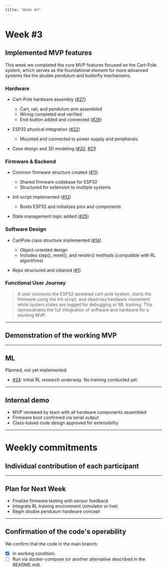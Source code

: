 ```yaml
---
title: "Week #3"
---
```


# Week #3

## Implemented MVP features

This week we completed the core MVP features focused on the Cart-Pole system, which serves as the foundational element for more advanced systems like the double pendulum and butterfly mechanisms.

### Hardware

- Cart-Pole hardware assembly ([#27](https://github.com/IU-Capstone-Project-2025/total_control/issues/27))
  - Cart, rail, and pendulum arm assembled
  - Wiring completed and verified
  - End-button added and connected ([#28](https://github.com/IU-Capstone-Project-2025/total_control/issues/28))

- ESP32 physical integration ([#22](https://github.com/IU-Capstone-Project-2025/total_control/issues/22))
  - Mounted and connected to power supply and peripherals

- Case design and 3D modeling ([#20](https://github.com/IU-Capstone-Project-2025/total_control/issues/20), [#21](https://github.com/IU-Capstone-Project-2025/total_control/issues/21))

### Firmware & Backend

- Common firmware structure created ([#11](https://github.com/IU-Capstone-Project-2025/total_control/issues/11))
  - Shared firmware codebase for ESP32
  - Structured for extension to multiple systems

- Init script implemented ([#12](https://github.com/IU-Capstone-Project-2025/total_control/issues/12))
  - Boots ESP32 and initializes pins and components

- State management logic added ([#25](https://github.com/IU-Capstone-Project-2025/total_control/issues/25))

### Software Design

- CartPole class structure implemented ([#14](https://github.com/IU-Capstone-Project-2025/total_control/issues/14))
  - Object-oriented design
  - Includes step(), reset(), and render() methods (compatible with RL algorithms)

- Repo structured and cleaned ([#1](https://github.com/IU-Capstone-Project-2025/total_control/issues/1))

### Functional User Journey

> A user connects the ESP32-powered cart-pole system, starts the firmware using the init script, and observes hardware movement while system states are logged for debugging or ML training. This demonstrates the full integration of software and hardware for a working MVP.

---

## Demonstration of the working MVP

---

## ML

Planned, not yet implemented.

- [#24](https://github.com/IU-Capstone-Project-2025/total_control/issues/24): Initial RL research underway. No training conducted yet.

---

## Internal demo

- MVP reviewed by team with all hardware components assembled
- Firmware boot confirmed via serial output
- Class-based code design approved for extensibility

---

# Weekly commitments

## Individual contribution of each participant

---

## Plan for Next Week

- Finalize firmware testing with sensor feedback
- Integrate RL training environment (simulator or live)
- Begin double pendulum hardware concept

---

## Confirmation of the code's operability

We confirm that the code in the main branch:
- [x] In working condition.
- [ ] Run via docker-compose (or another alternative described in the README.md).
